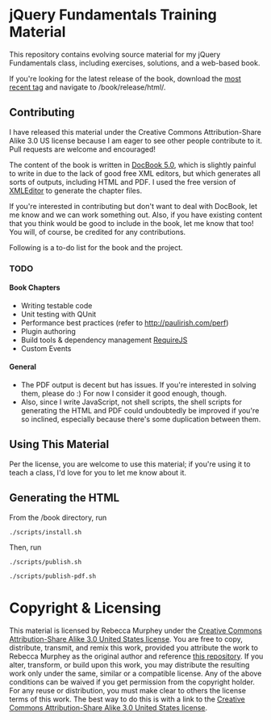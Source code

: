# jQuery Fundamentals Training Material #
This repository contains evolving source material for my jQuery Fundamentals class, including exercises, solutions, and a web-based book. 

If you're looking for the latest release of the book, download the [most recent tag](http://github.com/rmurphey/jqfundamentals/downloads) and navigate to /book/release/html/. 

## Contributing ##
I have released this material under the Creative Commons Attribution-Share Alike 3.0 US license because I am eager to see other people contribute to it. Pull requests are welcome and encouraged!

The content of the book is written in [DocBook 5.0](http://www.docbook.org/), which is slightly painful to write in due to the lack of good free XML editors, but which generates all sorts of outputs, including HTML and PDF. I used the free version of [XMLEditor](http://www.xmlmind.com/xmleditor/) to generate the chapter files. 

If you're interested in contributing but don't want to deal with DocBook, let me know and we can work something out. Also, if you have existing content that you think would be good to include in the book, let me know that too! You will, of course, be credited for any contributions.

Following is a to-do list for the book and the project.

### TODO ###

#### Book Chapters ####
*	Writing testable code
*	Unit testing with QUnit
*	Performance best practices (refer to http://paulirish.com/perf)
* 	Plugin authoring
* 	Build tools & dependency management [RequireJS](http://requirejs.org/)
*	Custom Events

#### General ####
*	The PDF output is decent but has issues. If you're interested in solving them, please do :) For now I consider it good enough, though.
*	Also, since I write JavaScript, not shell scripts, the shell scripts for generating the HTML and PDF could undoubtedly be improved if you're so inclined, especially because there's some duplication between them.

## Using This Material ##
Per the license, you are welcome to use this material; if you're using it to teach a class, I'd love for you to let me know about it.

## Generating the HTML ##
From the /book directory, run

`./scripts/install.sh`

Then, run

`./scripts/publish.sh`

`./scripts/publish-pdf.sh`

# Copyright & Licensing #
This material is licensed by Rebecca Murphey under the [Creative Commons Attribution-Share Alike 3.0 United States license](http://creativecommons.org/licenses/by-sa/3.0/us/). You are free to copy, distribute, transmit, and remix this work, provided you attribute the work to Rebecca Murphey as the original author and reference [this repository](http://github.com/rmurphey/jqfundamentals). If you alter, transform, or build upon this work, you may distribute the resulting work only under the same, similar or a compatible license. Any of the above conditions can be waived if you get permission from the copyright holder. For any reuse or distribution, you must make clear to others the license terms of this work. The best way to do this is with a link to the [Creative Commons Attribution-Share Alike 3.0 United States license](http://creativecommons.org/licenses/by-sa/3.0/us/).
